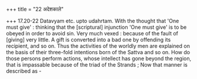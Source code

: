 +++
title = "22 अदेशकाले"

+++
17.20-22 Datavyam etc. upto udahrtam. With the thought that 'One must
give' : thinking that the \[scriptural\] injunction 'One must give' is
to be obeyed in order to avoid sin. Very much vexed : because of the
fault of \[giving\] very little. A gift is converted into a bad one by
offending its recipient, and so on. Thus the activities of the worldly
men are explained on the basis of their three-fold intentions born of
the Sattva and so on. How do those persons perform actions, whose
intellect has gone beyond the region, that is impassable because of the
triad of the Strands ; Now that manner is described as -
